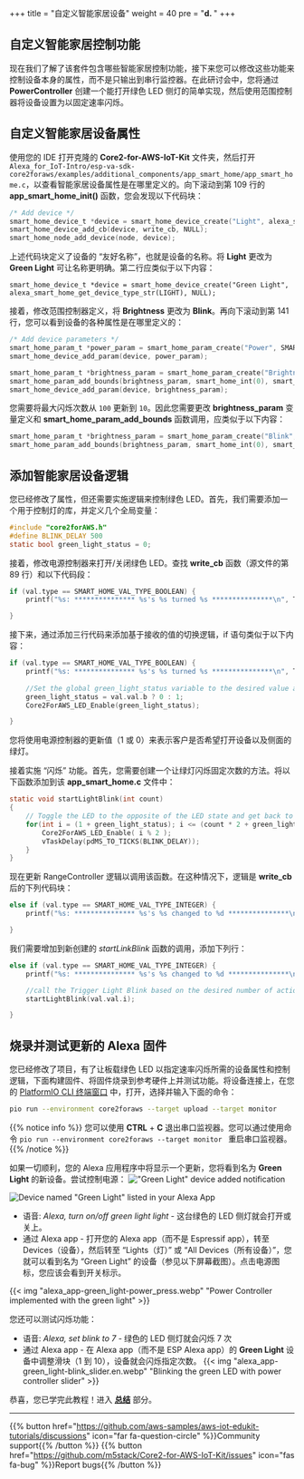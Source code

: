 +++
title = "自定义智能家居设备"
weight = 40
pre = "<b>d. </b>"
+++

## 自定义智能家居控制功能
现在我们了解了该套件包含哪些智能家居控制功能，接下来您可以修改这些功能来控制设备本身的属性，而不是只输出到串行监控器。在此研讨会中，您将通过 **PowerController** 创建一个能打开绿色 LED 侧灯的简单实现，然后使用范围控制器将设备设置为以固定速率闪烁。

## 自定义智能家居设备属性
使用您的 IDE 打开克隆的 **Core2-for-AWS-IoT-Kit** 文件夹，然后打开 `Alexa_for_IoT-Intro/esp-va-sdk-core2foraws/examples/additional_components/app_smart_home/app_smart_home.c`，以查看智能家居设备属性是在哪里定义的。向下滚动到第 109 行的 **app_smart_home_init()** 函数，您会发现以下代码块：
```c
/* Add device */
smart_home_device_t *device = smart_home_device_create("Light", alexa_smart_home_get_device_type_str(LIGHT), NULL);
smart_home_device_add_cb(device, write_cb, NULL);
smart_home_node_add_device(node, device);
```
上述代码块定义了设备的 “友好名称”，也就是设备的名称。将 **Light** 更改为 **Green Light** 可让名称更明确。第二行应类似于以下内容：

`smart_home_device_t *device = smart_home_device_create("Green Light", alexa_smart_home_get_device_type_str(LIGHT), NULL);`

接着，修改范围控制器定义，将 **Brightness** 更改为 **Blink**。再向下滚动到第 141 行，您可以看到设备的各种属性是在哪里定义的：
```c
/* Add device parameters */
smart_home_param_t *power_param = smart_home_param_create("Power", SMART_HOME_PARAM_POWER, smart_home_bool(true), SMART_HOME_PROP_FLAG_READ | SMART_HOME_PROP_FLAG_WRITE | SMART_HOME_PROP_FLAG_PERSIST);
smart_home_device_add_param(device, power_param);

smart_home_param_t *brightness_param = smart_home_param_create("Brightness", SMART_HOME_PARAM_RANGE, smart_home_int(100), SMART_HOME_PROP_FLAG_READ | SMART_HOME_PROP_FLAG_WRITE | SMART_HOME_PROP_FLAG_PERSIST);
smart_home_param_add_bounds(brightness_param, smart_home_int(0), smart_home_int(100), smart_home_int(1));
smart_home_device_add_param(device, brightness_param);
```

您需要将最大闪烁次数从 `100` 更新到 `10`。因此您需要更改 **brightness_param** 变量定义和 **smart_home_param_add_bounds** 函数调用，应类似于以下内容：
```c
smart_home_param_t *brightness_param = smart_home_param_create("Blink", SMART_HOME_PARAM_RANGE, smart_home_int(10), SMART_HOME_PROP_FLAG_READ | SMART_HOME_PROP_FLAG_WRITE | SMART_HOME_PROP_FLAG_PERSIST);
smart_home_param_add_bounds(brightness_param, smart_home_int(0), smart_home_int(10), smart_home_int(1));
```

## 添加智能家居设备逻辑
您已经修改了属性，但还需要实施逻辑来控制绿色 LED。首先，我们需要添加一个用于控制灯的库，并定义几个全局变量：
```c
#include "core2forAWS.h"
#define BLINK_DELAY 500
static bool green_light_status = 0;
```

接着，修改电源控制器来打开/关闭绿色 LED。查找 **write_cb** 函数（源文件的第 89 行）和以下代码段：
```c
if (val.type == SMART_HOME_VAL_TYPE_BOOLEAN) {
    printf("%s: *************** %s's %s turned %s ***************\n", TAG, device_name, param_name, val.val.b ? "ON" : "OFF");

}
```

接下来，通过添加三行代码来添加基于接收的值的切换逻辑，if 语句类似于以下内容：
```c
if (val.type == SMART_HOME_VAL_TYPE_BOOLEAN) {
    printf("%s: *************** %s's %s turned %s ***************\n", TAG, device_name, param_name, val.val.b ? "ON" : "OFF");
    
    //Set the global green_light_status variable to the desired value and set the GPIO1 value the right setting (on/off)
    green_light_status = val.val.b ? 0 : 1;
    Core2ForAWS_LED_Enable(green_light_status);

}
```

您将使用电源控制器的更新值（1 或 0）来表示客户是否希望打开设备以及侧面的绿灯。

接着实施 “闪烁” 功能。首先，您需要创建一个让绿灯闪烁固定次数的方法。将以下函数添加到该 **app_smart_home.c** 文件中：
```c
static void startLightBlink(int count)
{    
    // Toggle the LED to the opposite of the LED state and get back to the original LED state at the end
    for(int i = (1 + green_light_status); i <= (count * 2 + green_light_status); i++) {
        Core2ForAWS_LED_Enable( i % 2 );
        vTaskDelay(pdMS_TO_TICKS(BLINK_DELAY));
    }
}
```

现在更新 RangeController 逻辑以调用该函数。在这种情况下，逻辑是 **write_cb** 后的下列代码块：
```c
else if (val.type == SMART_HOME_VAL_TYPE_INTEGER) {
    printf("%s: *************** %s's %s changed to %d ***************\n", TAG, device_name, param_name, val.val.i);

}
```
我们需要增加到新创建的 *startLinkBlink* 函数的调用，添加下列行：
```c
else if (val.type == SMART_HOME_VAL_TYPE_INTEGER) {
    printf("%s: *************** %s's %s changed to %d ***************\n", TAG, device_name, param_name, val.val.i);

    //call the Trigger Light Blink based on the desired number of actions
    startLightBlink(val.val.i);        

}
```

## 烧录并测试更新的 Alexa 固件
您已经修改了项目，有了让板载绿色 LED 以指定速率闪烁所需的设备属性和控制逻辑，下面构建固件、将固件烧录到参考硬件上并测试功能。将设备连接上，在您的 [PlatformIO CLI 终端窗口](../blinky-hello-world/prerequisites.html#open-the-platformio-cli-terminal-window) 中，打开，选择并输入下面的命令：
```bash
pio run --environment core2foraws --target upload --target monitor 
```
{{% notice info %}}
您可以使用 **CTRL** + **C** 退出串口监视器。您可以通过使用命令 `pio run --environment core2foraws --target monitor ` 重启串口监视器。
{{% /notice %}}

如果一切顺利，您的 Alexa 应用程序中将显示一个更新，您将看到名为 **Green Light** 的新设备。尝试控制电源：
!["Green Light" device added notification](custom-smart-home-device/alexa_app-green_light-found.en.jpg?height=500px&classes=shadow)

![Device named "Green Light" listed in your Alexa App](custom-smart-home-device/alexa_app-green_light-power_on.en.png?height=500px&classes=shadow)

* 语音: _Alexa, turn on/off green light light_ - 这台绿色的 LED 侧灯就会打开或关上。
* 通过 Alexa app - 打开您的 Alexa app（而不是 Espressif app），转至 Devices（设备），然后转至 “Lights（灯）” 或 “All Devices（所有设备）”，您就可以看到名为 “Green Light” 的设备（参见以下屏幕截图）。点击电源图标，您应该会看到开关标示。

{{< img "alexa_app-green_light-power_press.webp" "Power Controller implemented with the green light" >}}

您还可以测试闪烁功能：

* 语音: _Alexa, set blink to 7_ - 绿色的 LED 侧灯就会闪烁 7 次
* 通过 Alexa app - 在 Alexa app（而不是 ESP Alexa app）的 **Green Light** 设备中调整滑块（1 到 10），设备就会闪烁指定次数。
{{< img "alexa_app-green_light-blink_slider.en.webp" "Blinking the green LED with power controller slider" >}}

恭喜，您已学完此教程！进入 [**总结**](/cn/intro-to-alexa-for-iot/conclusion.html) 部分。

---
{{% button href="https://github.com/aws-samples/aws-iot-edukit-tutorials/discussions" icon="far fa-question-circle" %}}Community support{{% /button %}} {{% button href="https://github.com/m5stack/Core2-for-AWS-IoT-Kit/issues" icon="fas fa-bug" %}}Report bugs{{% /button %}}